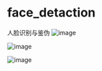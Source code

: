 # face_detaction
人脸识别与鉴伪
![image](https://github.com/user-attachments/assets/3a10e971-a3c2-4d2a-a51c-e3c68c736087)

![image](https://github.com/user-attachments/assets/c2448789-01f1-4ba3-9fdb-56d8801c67ae)

![image](https://github.com/user-attachments/assets/46807f9b-9b00-4272-bc38-22713cb97be5)



